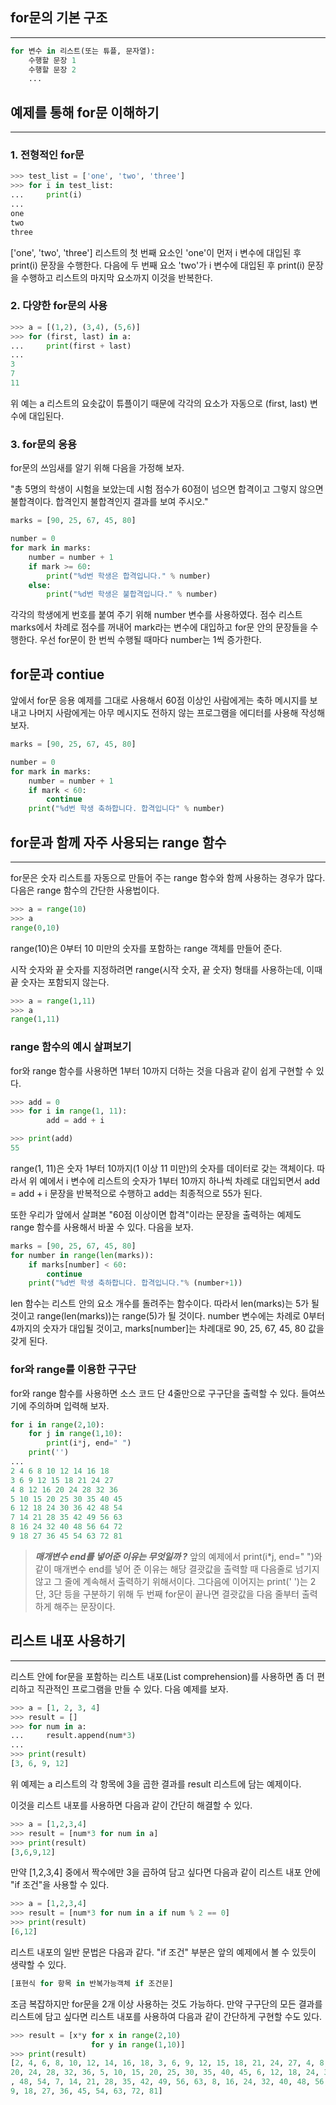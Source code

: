 ## for문의 기본 구조 
-------
```py
for 변수 in 리스트(또는 튜플, 문자열):
    수행할 문장 1
    수행할 문장 2
    ...
```
## 예제를 통해 for문 이해하기
------
### 1. 전형적인 for문 
```py
>>> test_list = ['one', 'two', 'three']
>>> for i in test_list:
...     print(i)
...
one
two
three
```
['one', 'two', 'three'] 리스트의 첫 번째 요소인 'one'이 먼저 i 변수에 대입된 후 print(i) 문장을 수행한다. 다음에 두 번째 요소 'two'가 i 변수에 대입된 후 print(i) 문장을 수행하고 리스트의 마지막 요소까지 이것을 반복한다.

### 2. 다양한 for문의 사용
```py
>>> a = [(1,2), (3,4), (5,6)]
>>> for (first, last) in a:
...     print(first + last)
...
3
7
11
```
위 예는 a 리스트의 요솟값이 튜플이기 때문에 각각의 요소가 자동으로 (first, last) 변수에 대입된다.

### 3. for문의 응용
for문의 쓰임새를 알기 위해 다음을 가정해 보자.

"총 5명의 학생이 시험을 보았는데 시험 점수가 60점이 넘으면 합격이고 그렇지 않으면 불합격이다. 합격인지 불합격인지 결과를 보여 주시오."

```py
marks = [90, 25, 67, 45, 80]

number = 0
for mark in marks:
    number = number + 1
    if mark >= 60:
        print("%d번 학생은 합격입니다." % number)
    else:
        print("%d번 학생은 불합격입니다." % number)
```
각각의 학생에게 번호를 붙여 주기 위해 number 변수를 사용하였다. 점수 리스트 marks에서 차례로 점수를 꺼내어 mark라는 변수에 대입하고 for문 안의 문장들을 수행한다. 우선 for문이 한 번씩 수행될 때마다 number는 1씩 증가한다.

## for문과 contiue
앞에서 for문 응용 예제를 그대로 사용해서 60점 이상인 사람에게는 축하 메시지를 보내고 나머지 사람에게는 아무 메시지도 전하지 않는 프로그램을 에디터를 사용해 작성해 보자.

```py
marks = [90, 25, 67, 45, 80]

number = 0
for mark in marks:
    number = number + 1
    if mark < 60: 
        continue
    print("%d번 학생 축하합니다. 합격입니다" % number)
```

## for문과 함께 자주 사용되는 range 함수 
-------
for문은 숫자 리스트를 자동으로 만들어 주는 range 함수와 함께 사용하는 경우가 많다. 다음은 range 함수의 간단한 사용법이다.
```py
>>> a = range(10)
>>> a
range(0,10)
```
range(10)은 0부터 10 미만의 숫자를 포함하는 range 객체를 만들어 준다.

시작 숫자와 끝 숫자를 지정하려면 range(시작 숫자, 끝 숫자) 형태를 사용하는데, 이때 끝 숫자는 포함되지 않는다.
```py
>>> a = range(1,11)
>>> a
range(1,11)
```

### range 함수의 예시 살펴보기
for와 range 함수를 사용하면 1부터 10까지 더하는 것을 다음과 같이 쉽게 구현할 수 있다.
```py
>>> add = 0
>>> for i in range(1, 11):
        add = add + i

>>> print(add)
55
```
range(1, 11)은 숫자 1부터 10까지(1 이상 11 미만)의 숫자를 데이터로 갖는 객체이다. 따라서 위 예에서 i 변수에 리스트의 숫자가 1부터 10까지 하나씩 차례로 대입되면서 add = add + i 문장을 반복적으로 수행하고 add는 최종적으로 55가 된다.

또한 우리가 앞에서 살펴본 "60점 이상이면 합격"이라는 문장을 출력하는 예제도 range 함수를 사용해서 바꿀 수 있다. 다음을 보자.

```py
marks = [90, 25, 67, 45, 80]
for number in range(len(marks)):
    if marks[number] < 60:
        continue
    print("%d번 학생 축하합니다. 합격입니다."% (number+1))
```
len 함수는 리스트 안의 요소 개수를 돌려주는 함수이다. 따라서 len(marks)는 5가 될 것이고 range(len(marks))는 range(5)가 될 것이다. number 변수에는 차례로 0부터 4까지의 숫자가 대입될 것이고, marks[number]는 차례대로 90, 25, 67, 45, 80 값을 갖게 된다. 

### for와 range를 이용한 구구단
for와 range 함수를 사용하면 소스 코드 단 4줄만으로 구구단을 출력할 수 있다. 들여쓰기에 주의하며 입력해 보자.
```py
for i in range(2,10):
    for j in range(1,10):
        print(i*j, end=" ")
    print('')
...
2 4 6 8 10 12 14 16 18 
3 6 9 12 15 18 21 24 27 
4 8 12 16 20 24 28 32 36
5 10 15 20 25 30 35 40 45
6 12 18 24 30 36 42 48 54 
7 14 21 28 35 42 49 56 63 
8 16 24 32 40 48 56 64 72 
9 18 27 36 45 54 63 72 81
```
> ***매개변수 end를 넣어준 이유는 무엇일까 ?***
> 앞의 예제에서 print(i*j, end=" ")와 같이 매개변수 end를 넣어 준 이유는 해당 결괏값을 출력할 때 다음줄로 넘기지 않고 그 줄에 계속해서 출력하기 위해서이다. 그다음에 이어지는 print(' ')는 2단, 3단 등을 구분하기 위해 두 번째 for문이 끝나면 결괏값을 다음 줄부터 출력하게 해주는 문장이다.

## 리스트 내포 사용하기
-----
리스트 안에 for문을 포함하는 리스트 내포(List comprehension)를 사용하면 좀 더 편리하고 직관적인 프로그램을 만들 수 있다. 다음 예제를 보자.
```py
>>> a = [1, 2, 3, 4]
>>> result = []
>>> for num in a:
...     result.append(num*3)
...
>>> print(result)
[3, 6, 9, 12]

```
위 예제는 a 리스트의 각 항목에 3을 곱한 결과를 result 리스트에 담는 예제이다.

이것을 리스트 내포를 사용하면 다음과 같이 간단히 해결할 수 있다.
```py
>>> a = [1,2,3,4]
>>> result = [num*3 for num in a]
>>> print(result)
[3,6,9,12]
```
만약 [1,2,3,4] 중에서 짝수에만 3을 곱하여 담고 싶다면 다음과 같이 리스트 내포 안에 "if 조건"을 사용할 수 있다.
```py
>>> a = [1,2,3,4]
>>> result = [num*3 for num in a if num % 2 == 0]
>>> print(result)
[6,12]
```
리스트 내포의 일반 문법은 다음과 같다. "if 조건" 부분은 앞의 예제에서 볼 수 있듯이 생략할 수 있다.
```py
[표현식 for 항목 in 반복가능객체 if 조건문]
```

조금 복잡하지만 for문을 2개 이상 사용하는 것도 가능하다.
만약 구구단의 모든 결과를 리스트에 담고 싶다면 리스트 내포를 사용하여 다음과 같이 간단하게 구현할 수도 있다.
```py
>>> result = [x*y for x in range(2,10)
                  for y in range(1,10)]
>>> print(result)
[2, 4, 6, 8, 10, 12, 14, 16, 18, 3, 6, 9, 12, 15, 18, 21, 24, 27, 4, 8, 12, 16,
20, 24, 28, 32, 36, 5, 10, 15, 20, 25, 30, 35, 40, 45, 6, 12, 18, 24, 30, 36, 42
, 48, 54, 7, 14, 21, 28, 35, 42, 49, 56, 63, 8, 16, 24, 32, 40, 48, 56, 64, 72,
9, 18, 27, 36, 45, 54, 63, 72, 81]
```